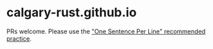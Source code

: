 # calgary-rust.github.io

PRs welcome.
Please use the ["One Sentence Per Line" recommended practice](https://asciidoctor.org/docs/asciidoc-recommended-practices/#one-sentence-per-line).

